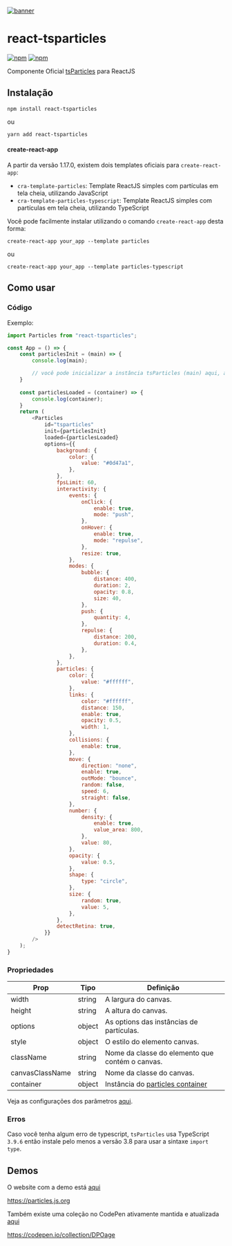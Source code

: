 [![banner](https://particles.js.org/images/banner2.png)](https://particles.js.org)

# react-tsparticles

[![npm](https://img.shields.io/npm/v/react-tsparticles)](https://www.npmjs.com/package/react-tsparticles) [![npm](https://img.shields.io/npm/dm/react-tsparticles)](https://www.npmjs.com/package/react-tsparticles)

Componente Oficial [tsParticles](https://github.com/matteobruni/tsparticles) para ReactJS

## Instalação

```shell
npm install react-tsparticles
```

ou

```shell
yarn add react-tsparticles
```

#### create-react-app

A partir da versão 1.17.0, existem dois templates oficiais para `create-react-app`:

- `cra-template-particles`: Template ReactJS simples com partículas em tela cheia, utilizando JavaScript
- `cra-template-particles-typescript`: Template ReactJS simples com partículas em tela cheia, utilizando TypeScript

Você pode facilmente instalar utilizando o comando `create-react-app` desta forma:

```shell script
create-react-app your_app --template particles
```

ou

```shell script
create-react-app your_app --template particles-typescript
```

## Como usar

### Código

Exemplo:

```javascript
import Particles from "react-tsparticles";

const App = () => {
    const particlesInit = (main) => {
        console.log(main);

        // você pode inicializar a instância tsParticles (main) aqui, adicionando formas personalizadas ou predefinições
    }
    
    const particlesLoaded = (container) => {
        console.log(container);
    }
    return (
        <Particles
            id="tsparticles"
            init={particlesInit}
            loaded={particlesLoaded}
            options={{
                background: {
                    color: {
                        value: "#0d47a1",
                    },
                },
                fpsLimit: 60,
                interactivity: {
                    events: {
                        onClick: {
                            enable: true,
                            mode: "push",
                        },
                        onHover: {
                            enable: true,
                            mode: "repulse",
                        },
                        resize: true,
                    },
                    modes: {
                        bubble: {
                            distance: 400,
                            duration: 2,
                            opacity: 0.8,
                            size: 40,
                        },
                        push: {
                            quantity: 4,
                        },
                        repulse: {
                            distance: 200,
                            duration: 0.4,
                        },
                    },
                },
                particles: {
                    color: {
                        value: "#ffffff",
                    },
                    links: {
                        color: "#ffffff",
                        distance: 150,
                        enable: true,
                        opacity: 0.5,
                        width: 1,
                    },
                    collisions: {
                        enable: true,
                    },
                    move: {
                        direction: "none",
                        enable: true,
                        outMode: "bounce",
                        random: false,
                        speed: 6,
                        straight: false,
                    },
                    number: {
                        density: {
                            enable: true,
                            value_area: 800,
                        },
                        value: 80,
                    },
                    opacity: {
                        value: 0.5,
                    },
                    shape: {
                        type: "circle",
                    },
                    size: {
                        random: true,
                        value: 5,
                    },
                },
                detectRetina: true,
            }}
        />
    );
}
```

### Propriedades

| Prop            | Tipo   | Definição                                                                                                           |
| --------------- | ------ | -------------------------------------------------------------------------------------------------------------------- |
| width           | string | A largura do canvas.                                                                                             |
| height          | string | A altura do canvas.                                                                                            |
| options         | object | As options das instâncias de partículas.                                                                               |
| style           | object | O estilo do elemento canvas.                                                                                     |
| className       | string | Nome da classe do elemento que contém o canvas.                                                                                |
| canvasClassName | string | Nome da classe do canvas.                                                                                        |
| container       | object | Instância do [particles container](https://particles.js.org/docs/modules/_core_container_.html) |

Veja as configurações dos parâmetros [aqui](https://particles.js.org).

### Erros

Caso você tenha algum erro de typescript, `tsParticles` usa TypeScript `3.9.6` então instale pelo menos a versão 3.8
para usar a sintaxe `import type`.

## Demos

O website com a demo está [aqui](https://particles.js.org)

<https://particles.js.org>

Também existe uma coleção no CodePen ativamente mantida e atualizada [aqui](https://codepen.io/collection/DPOage)

<https://codepen.io/collection/DPOage>
